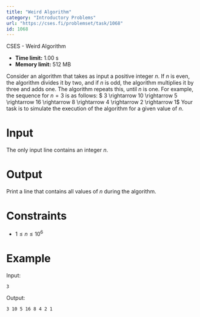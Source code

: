 ```yaml
---
title: "Weird Algorithm"
category: "Introductory Problems"
url: "https://cses.fi/problemset/task/1068"
id: 1068
---
```


CSES - Weird Algorithm

  * **Time limit:** 1.00 s
  * **Memory limit:** 512 MB

Consider an algorithm that takes as input a positive integer $n$. If $n$ is
even, the algorithm divides it by two, and if $n$ is odd, the algorithm
multiplies it by three and adds one. The algorithm repeats this, until $n$ is
one. For example, the sequence for $n=3$ is as follows: $ 3 \rightarrow 10
\rightarrow 5 \rightarrow 16 \rightarrow 8 \rightarrow 4 \rightarrow 2
\rightarrow 1$ Your task is to simulate the execution of the algorithm for a
given value of $n$.

# Input

The only input line contains an integer $n$.

# Output

Print a line that contains all values of $n$ during the algorithm.

# Constraints

  * $1 \le n \le 10^6$

# Example

Input:

    
    
    3
    

Output:

    
    
    3 10 5 16 8 4 2 1
    

